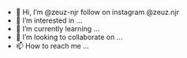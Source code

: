 - 👋 Hi, I’m @zeuz-njr follow on instagram @zeuz.njr  
- 👀 I’m interested in ...
- 🌱 I’m currently learning ...
- 💞️ I’m looking to collaborate on ...
- 📫 How to reach me ...

<!---
zeuz-njr/zeuz-njr is a ✨ special ✨ repository because its `README.md` (this file) appears on your GitHub profile.
You can click the Preview link to take a look at your changes.
--->
